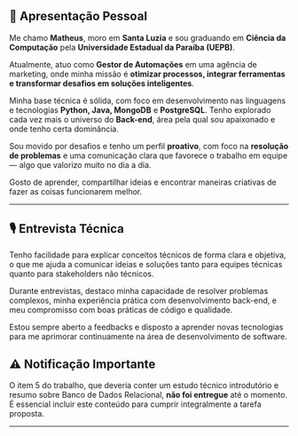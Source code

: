 ## 👋 Apresentação Pessoal

Me chamo **Matheus**, moro em **Santa Luzia** e sou graduando em **Ciência da Computação** pela **Universidade Estadual da Paraíba (UEPB)**.

Atualmente, atuo como **Gestor de Automações** em uma agência de marketing, onde minha missão é **otimizar processos, integrar ferramentas e transformar desafios em soluções inteligentes**.

Minha base técnica é sólida, com foco em desenvolvimento nas linguagens e tecnologias **Python, Java, MongoDB** e **PostgreSQL**. Tenho explorado cada vez mais o universo do **Back-end**, área pela qual sou apaixonado e onde tenho certa dominância.

Sou movido por desafios e tenho um perfil **proativo**, com foco na **resolução de problemas** e uma comunicação clara que favorece o trabalho em equipe — algo que valorizo muito no dia a dia.

Gosto de aprender, compartilhar ideias e encontrar maneiras criativas de fazer as coisas funcionarem melhor.

---

## 🎙️ Entrevista Técnica

Tenho facilidade para explicar conceitos técnicos de forma clara e objetiva, o que me ajuda a comunicar ideias e soluções tanto para equipes técnicas quanto para stakeholders não técnicos.

Durante entrevistas, destaco minha capacidade de resolver problemas complexos, minha experiência prática com desenvolvimento back-end, e meu compromisso com boas práticas de código e qualidade.

Estou sempre aberto a feedbacks e disposto a aprender novas tecnologias para me aprimorar continuamente na área de desenvolvimento de software.

## ⚠️ Notificação Importante

O item 5 do trabalho, que deveria conter um estudo técnico introdutório e resumo sobre Banco de Dados Relacional, **não foi entregue** até o momento. É essencial incluir este conteúdo para cumprir integralmente a tarefa proposta.

---